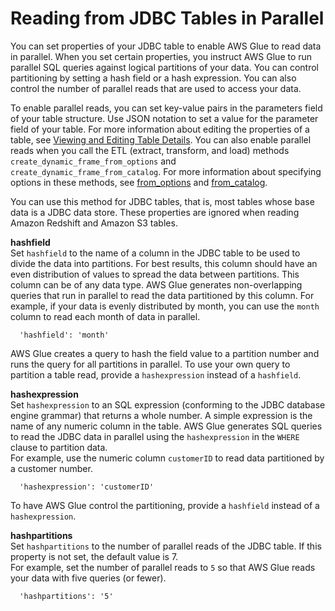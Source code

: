 # Reading from JDBC Tables in Parallel<a name="run-jdbc-parallel-read-job"></a>

You can set properties of your JDBC table to enable AWS Glue to read data in parallel\. When you set certain properties, you instruct AWS Glue to run parallel SQL queries against logical partitions of your data\. You can control partitioning by setting a hash field or a hash expression\. You can also control the number of parallel reads that are used to access your data\. 

To enable parallel reads, you can set key\-value pairs in the parameters field of your table structure\. Use JSON notation to set a value for the parameter field of your table\. For more information about editing the properties of a table, see [Viewing and Editing Table Details](console-tables.md#console-tables-details)\. You can also enable parallel reads when you call the ETL \(extract, transform, and load\) methods `create_dynamic_frame_from_options` and `create_dynamic_frame_from_catalog`\. For more information about specifying options in these methods, see [from\_options](aws-glue-api-crawler-pyspark-extensions-dynamic-frame-reader.md#aws-glue-api-crawler-pyspark-extensions-dynamic-frame-reader-from_options) and [from\_catalog](aws-glue-api-crawler-pyspark-extensions-dynamic-frame-reader.md#aws-glue-api-crawler-pyspark-extensions-dynamic-frame-reader-from_catalog)\. 

You can use this method for JDBC tables, that is, most tables whose base data is a JDBC data store\. These properties are ignored when reading Amazon Redshift and Amazon S3 tables\.

**hashfield**  
Set `hashfield` to the name of a column in the JDBC table to be used to divide the data into partitions\. For best results, this column should have an even distribution of values to spread the data between partitions\. This column can be of any data type\. AWS Glue generates non\-overlapping queries that run in parallel to read the data partitioned by this column\. For example, if your data is evenly distributed by month, you can use the `month` column to read each month of data in parallel\.  

```
  'hashfield': 'month'
```
AWS Glue creates a query to hash the field value to a partition number and runs the query for all partitions in parallel\. To use your own query to partition a table read, provide a `hashexpression` instead of a `hashfield`\.

**hashexpression**  
Set `hashexpression` to an SQL expression \(conforming to the JDBC database engine grammar\) that returns a whole number\. A simple expression is the name of any numeric column in the table\. AWS Glue generates SQL queries to read the JDBC data in parallel using the `hashexpression` in the `WHERE` clause to partition data\.  
For example, use the numeric column `customerID` to read data partitioned by a customer number\.  

```
  'hashexpression': 'customerID'
```
To have AWS Glue control the partitioning, provide a `hashfield` instead of a `hashexpression`\.

**hashpartitions**  
Set `hashpartitions` to the number of parallel reads of the JDBC table\. If this property is not set, the default value is 7\.  
For example, set the number of parallel reads to `5` so that AWS Glue reads your data with five queries \(or fewer\)\.  

```
  'hashpartitions': '5'
```